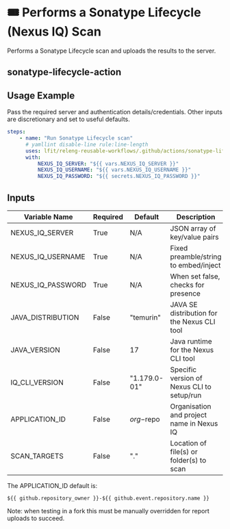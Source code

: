 <!--
SPDX-License-Identifier: Apache-2.0
SPDX-FileCopyrightText: 2024 The Linux Foundation
-->

# 🎟️ Performs a Sonatype Lifecycle (Nexus IQ) Scan

Performs a Sonatype Lifecycle scan and uploads the results to the server.

## sonatype-lifecycle-action

## Usage Example

Pass the required server and authentication details/credentials.
Other inputs are discretionary and set to useful defaults.

```yaml
steps:
    - name: "Run Sonatype Lifecycle scan"
      # yamllint disable-line rule:line-length
      uses: lfit/releng-reusable-workflows/.github/actions/sonatype-lifecycle-action@main
      with:
          NEXUS_IQ_SERVER: "${{ vars.NEXUS_IQ_SERVER }}"
          NEXUS_IQ_USERNAME: "${{ vars.NEXUS_IQ_USERNAME }}"
          NEXUS_IQ_PASSWORD: "${{ secrets.NEXUS_IQ_PASSWORD }}"
```

## Inputs

<!-- markdownlint-disable MD013 -->

| Variable Name     | Required | Default      | Description                                 |
| ----------------- | -------- | ------------ | ------------------------------------------- |
| NEXUS_IQ_SERVER   | True     | N/A          | JSON array of key/value pairs               |
| NEXUS_IQ_USERNAME | True     | N/A          | Fixed preamble/string to embed/inject       |
| NEXUS_IQ_PASSWORD | True     | N/A          | When set false, checks for presence         |
| JAVA_DISTRIBUTION | False    | "temurin"    | JAVA SE distribution for the Nexus CLI tool |
| JAVA_VERSION      | False    | 17           | Java runtime for the Nexus CLI tool         |
| IQ_CLI_VERSION    | False    | "1.179.0-01" | Specific version of Nexus CLI to setup/run  |
| APPLICATION_ID    | False    | $org-$repo   | Organisation and project name in Nexus IQ   |
| SCAN_TARGETS      | False    | "."          | Location of file(s) or folder(s) to scan    |

<!-- markdownlint-enable MD013 -->

The APPLICATION_ID default is:

`${{ github.repository_owner }}-${{ github.event.repository.name }}`

Note: when testing in a fork this must be manually overridden for report
uploads to succeed.
